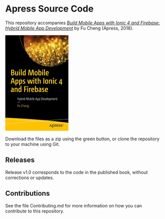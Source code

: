 # Apress Source Code

This repository accompanies [*Build Mobile Apps with Ionic 4 and Firebase: Hybrid Mobile App Development*](https://www.apress.com/9781484237748) by Fu Cheng (Apress, 2018).

[comment]: #cover
![Cover image](9781484237748.jpg)

Download the files as a zip using the green button, or clone the repository to your machine using Git.

## Releases

Release v1.0 corresponds to the code in the published book, without corrections or updates.

## Contributions

See the file Contributing.md for more information on how you can contribute to this repository.